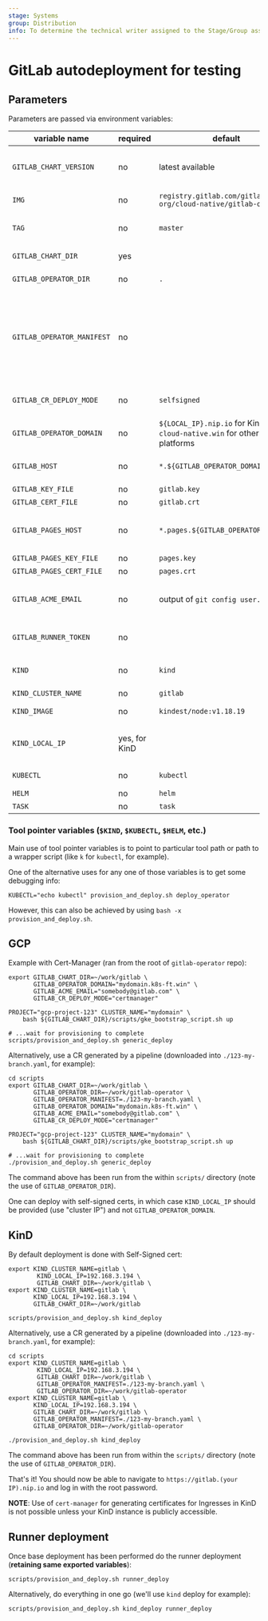 ```yaml
---
stage: Systems
group: Distribution
info: To determine the technical writer assigned to the Stage/Group associated with this page, see https://about.gitlab.com/handbook/product/ux/technical-writing/#assignments
---
```


# GitLab autodeployment for testing

## Parameters

Parameters are passed via environment variables:

| variable name | required | default | description |
|---------------|----------|---------|-------------|
| `GITLAB_CHART_VERSION` | no | latest available | Chart version to use. Must align with the charts provided within `TAG` of the operator |
| `IMG` | no | `registry.gitlab.com/gitlab-org/cloud-native/gitlab-operator` | Operator Container Image Name |
| `TAG` | no | `master` | Operator Container Image Tag. Needs an override in most cases |
| `GITLAB_CHART_DIR`| yes | | path to a clone of GitLab Chart repo|
| `GITLAB_OPERATOR_DIR`| no | `.`| path to a clone of GitLab Operator repo|
| `GITLAB_OPERATOR_MANIFEST` | no | | Optional reference to manifest for Operator deployment, if empty - auto-generated from `${GITLAB_OPERATOR_DIR}`. To note: to reference proper image and tag set up `IMG` and `TAG` environment variables |
| `GITLAB_CR_DEPLOY_MODE` | no | `selfsigned` | Select mode of deployment: `selfsigned` or `certmanager` |
| `GITLAB_OPERATOR_DOMAIN` | no | `${LOCAL_IP}.nip.io` for KinD, `cloud-native.win` for other platforms | Domain for GitLab (operator) deployment |
| `GITLAB_HOST` | no | `*.${GITLAB_OPERATOR_DOMAIN}` | Common name to use for GitLab endpoint self-signed cert |
| `GITLAB_KEY_FILE` | no | `gitlab.key` | Self-signed cert key file |
| `GITLAB_CERT_FILE` | no | `gitlab.crt` | Self-signed cert file |
| `GITLAB_PAGES_HOST` | no | `*.pages.${GITLAB_OPERATOR_DOMAIN}` | Common name to use for GitLab Pages endpoint self-signed cert |
| `GITLAB_PAGES_KEY_FILE` | no | `pages.key` | Self-signed cert key file |
| `GITLAB_PAGES_CERT_FILE` | no | `pages.crt` | Self-signed cert file |
| `GITLAB_ACME_EMAIL` | no | output of `git config user.email` | Email used for cert-manager. Not necessary in KinD deployments |
| `GITLAB_RUNNER_TOKEN` | no | | Runner Token, if empty it's auto-retrieved from running GitLab Instance |
| `KIND` | no | `kind` | command line executable name for KinD |
| `KIND_CLUSTER_NAME` | no | `gitlab` | KinD cluster name |
| `KIND_IMAGE` | no | `kindest/node:v1.18.19` | value of `--image` argument for KinD |
| `KIND_LOCAL_IP`| yes, for KinD | | Local IP required to provision Certs etc for the domain `${LOCAL_IP}.nip.io` |
| `KUBECTL` | no | `kubectl` | path to `kubectl` command |
| `HELM` | no | `helm` | path to `helm` command |
| `TASK` | no | `task` | path to `task` command |

### Tool pointer variables (`$KIND`, `$KUBECTL`, `$HELM`, etc.)

Main use of tool pointer variables is to point to particular tool path or path to a wrapper script (like `k` for `kubectl`, for example).

One of the alternative uses for any one of those variables is to get some debugging info:

```shell
KUBECTL="echo kubectl" provision_and_deploy.sh deploy_operator
```

However, this can also be achieved by using `bash -x provision_and_deploy.sh`.

## GCP

Example with Cert-Manager (ran from the root of `gitlab-operator` repo):

```shell
export GITLAB_CHART_DIR=~/work/gitlab \
       GITLAB_OPERATOR_DOMAIN="mydomain.k8s-ft.win" \
       GITLAB_ACME_EMAIL="somebody@gitlab.com" \
       GITLAB_CR_DEPLOY_MODE="certmanager"

PROJECT="gcp-project-123" CLUSTER_NAME="mydomain" \
    bash ${GITLAB_CHART_DIR}/scripts/gke_bootstrap_script.sh up

# ...wait for provisioning to complete
scripts/provision_and_deploy.sh generic_deploy
```

Alternatively, use a CR generated by a pipeline (downloaded into `./123-my-branch.yaml`, for example):

```shell
cd scripts
export GITLAB_CHART_DIR=~/work/gitlab \
       GITLAB_OPERATOR_DIR=~/work/gitlab-operator \
       GITLAB_OPERATOR_MANIFEST=./123-my-branch.yaml \
       GITLAB_OPERATOR_DOMAIN="mydomain.k8s-ft.win" \
       GITLAB_ACME_EMAIL="somebody@gitlab.com" \
       GITLAB_CR_DEPLOY_MODE="certmanager"

PROJECT="gcp-project-123" CLUSTER_NAME="mydomain" \
    bash ${GITLAB_CHART_DIR}/scripts/gke_bootstrap_script.sh up

# ...wait for provisioning to complete
./provision_and_deploy.sh generic_deploy
```

The command above has been run from the within `scripts/` directory (note the use of `GITLAB_OPERATOR_DIR`).

One can deploy with self-signed certs, in which case `KIND_LOCAL_IP` should be provided (use "cluster IP") and not `GITLAB_OPERATOR_DOMAIN`.

## KinD

By default deployment is done with Self-Signed cert:

```shell
export KIND_CLUSTER_NAME=gitlab \
        KIND_LOCAL_IP=192.168.3.194 \
        GITLAB_CHART_DIR=~/work/gitlab \
export KIND_CLUSTER_NAME=gitlab \
       KIND_LOCAL_IP=192.168.3.194 \
       GITLAB_CHART_DIR=~/work/gitlab

scripts/provision_and_deploy.sh kind_deploy
```

Alternatively, use a CR generated by a pipeline (downloaded into `./123-my-branch.yaml`, for example):

```shell
cd scripts
export KIND_CLUSTER_NAME=gitlab \
        KIND_LOCAL_IP=192.168.3.194 \
        GITLAB_CHART_DIR=~/work/gitlab \
        GITLAB_OPERATOR_MANIFEST=./123-my-branch.yaml \
        GITLAB_OPERATOR_DIR=~/work/gitlab-operator
export KIND_CLUSTER_NAME=gitlab \
       KIND_LOCAL_IP=192.168.3.194 \
       GITLAB_CHART_DIR=~/work/gitlab \
       GITLAB_OPERATOR_MANIFEST=./123-my-branch.yaml \
       GITLAB_OPERATOR_DIR=~/work/gitlab-operator

./provision_and_deploy.sh kind_deploy
```

The command above has been run from within the `scripts/` directory (note the use of `GITLAB_OPERATOR_DIR`).

That's it! You should now be able to navigate to `https://gitlab.(your IP).nip.io` and log in with the root password.

**NOTE**: Use of `cert-manager` for generating certificates for Ingresses in KinD is not possible unless your KinD instance is publicly accessible.

## Runner deployment

Once base deployment has been performed do the runner deployment (**retaining same exported variables**):

```shell
scripts/provision_and_deploy.sh runner_deploy
```

Alternatively, do everything in one go (we'll use `kind` deploy for example):

```shell
scripts/provision_and_deploy.sh kind_deploy runner_deploy
```
